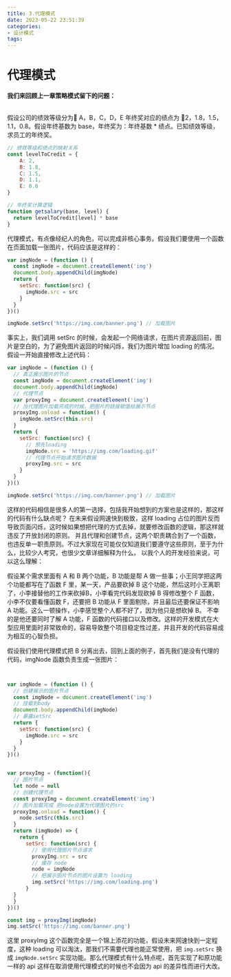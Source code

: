 ```yaml
---
title: 3.代理模式
date: 2023-05-22 23:51:39
categories:
- 设计模式
tags:
---
```

# 代理模式

**我们来回顾上一章策略模式留下的问题：**

<br>
假设公司的绩效等级分为 A，B，C，D，E 年终奖对应的绩点为 2，1.8，1.5，1.1，0.8。假设年终基数为 base，年终奖为：年终基数 * 绩点。已知绩效等级，求员工的年终奖。

```js
// 绩效等级和绩点的映射关系
const levelToCredit = {
    A: 2,
    B: 1.8,
    C: 1.5,
    D: 1.1,
    E: 0.8
}

// 年终奖计算逻辑
function getsalary(base, level) {
  return levelToCredit[level] * base
}
```

代理模式，有点像经纪人的角色，可以完成非核心事务。假设我们要使用一个函数在页面加载一张图片，代码应该是这样的：

```js
var imgNode = (function () {
  const imgNode = document.createElement('img')
  document.body.appendChild(imgNode)
  return {
    setSrc: function(src) {
      imgNode.src = src
    }
  }
})()

imgNode.setSrc('https://img.com/banner.png') // 加载图片
```

事实上，我们调用 setSrc 的时候，会发起一个网络请求，在图片资源返回前，图片是空白的，为了避免图片返回的时候闪烁，我们为图片增加 loading 的情况。假设一开始直接修改上述代码：

```js
var imgNode = (function () {
  // 真正展示图片的节点
  const imgNode = document.createElement('img')
  document.body.appendChild(imgNode)
  // 代理节点
  var proxyImg = document.createElement('img')
  // 当代理图片加载完成的时候，把图片的链接赋值给展示节点
  proxyImg.onload = function() {
    imgNode.setSrc(this.src)
  }
  return {
    setSrc: function(src) {
      // 预先loading
      imgNode.src = 'https://img.com/loading.gif'
      // 代理节点开始请求图片数据
      proxyImg.src = src
    }
  }
})()

imgNode.setSrc('https://img.com/banner.png') // 加载图片
```

这样的代码相信是很多人的第一选择，包括我开始想到的方案也是这样的，那这样的代码有什么缺点呢？
在未来假设网速快到极致，这样 loading 占位的图片反而导致页面闪烁，这时候如果想把代理的方式去掉，就要修改函数的逻辑，那这样就违反了开放封闭的原则。
并且代理和创建节点，这两个职责耦合到了一个函数，也违反单一职责原则。不过大家现在可能仅仅知道我们要遵守这些原则，至于为什么，比较少人考究，也很少文章详细解释为什么。
以我个人的开发经验来说，可以这么理解：

假设某个需求里面有 A 和 B 两个功能，B 功能是帮 A 做一些事；小王同学把这两个功能都写在了函数 F 里，某一天，产品要砍掉 B 这个功能，然后这时小王离职了，小李接替他的工作来砍掉B，小李看完代码发现砍掉 B 得修改整个 F 函数，小李不仅要看懂函数 F，还要把 B 功能从 F 里面剔除，并且最后还要保证不影响 A 功能。这么一顿操作，小李感觉整个人都不好了，因为他只是想砍掉 B。
不幸的是他还要同时了解 A 功能，F 函数的代码接口以及修改。这样的开发模式在大型应用里面时非常致命的，容易导致整个项目稳定性过差，并且开发的代码容易成为相互的心智负担。

假设我们使用代理模式把 B 分离出去，回到上面的例子，首先我们是没有代理的代码，imgNode 函数负责生成一张图片：

```js


var imgNode = (function () {
  // 创建展示的图片节点
  const imgNode = document.createElement('img')
  // 挂载到body
  document.body.appendChild(imgNode)
  // 暴露setSrc
  return {
    setSrc: function(src) {
      imgNode.src = src
    }
  }
})()


var proxyImg = (function(){
  // 图片节点
  let node = null
  // 创建代理节点
  const proxyImg = document.createElement('img')
  // 图片加载完成 把node设置为代理图片的src
  proxyImg.onload = function() {
    node.setSrc(this.src)
  }
  return (imgNode) => {
    return {
      setSrc: function(src) {
        // 使用代理图片节点请求
        proxyImg.src = src
        // 缓存 node
        node = imgNode
        // 把展示图片节点的图片设置为 loading
        img.setSrc('https://img.com/loading.png')
      }
  }
  }
})()

const img = proxyImg(imgNode)
img.setSrc('https://img.com/banner.png')
```

这里 proxyImg 这个函数完全是一个锦上添花的功能，假设未来网速快到一定程度，这种     loading 可以淘汰，那我们不需要代理也能正常使用，把  `img.setSrc` 换成 `imgNode.setSrc` 实现功能。那么代理模式有什么特点呢，首先实现了和原功能一样的 api 这样在取消使用代理模式的时候也不会因为 api 的差异性而进行大改。